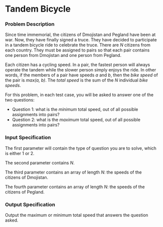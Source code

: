 # Tandem Bicycle

### Problem Description
Since time immemorial, the citizens of Dmojistan and Pegland have been at war. Now, they have finally signed a truce. They have decided to participate in a tandem bicycle ride to celebrate the truce. There are _N_ citizens from each country. They must be assigned to pairs so that each pair contains one person from Dmojistan and one person from Pegland.

Each citizen has a cycling speed. In a pair, the fastest person will always operate the tandem while the slower person simply enjoys the ride. In other words, if the members of a pair have speeds _a_ and _b_, then the _bike speed_ of the pair is _max(a, b)_. The _total speed_ is the sum of the _N_ individual _bike speeds_.


For this problem, in each test case, you will be asked to answer one of the two questions:

 * Question 1: what is the _minimum_ total speed, out of all possible assignments into pairs?
 * Question 2: what is the _maximum_ total speed, out of all possible assignments into pairs?

### Input Specification
The first parameter will contain the type of question you are to solve, which is either 1 or 2.

The second parameter contains _N_.

The third parameter contains an array of length _N_: the speeds of the citizens of Dmojistan.

The fourth parameter contains an array of length _N_: the speeds of the citizens of Pegland.

### Output Specification
Output the maximum or minimum total speed that answers the question asked.